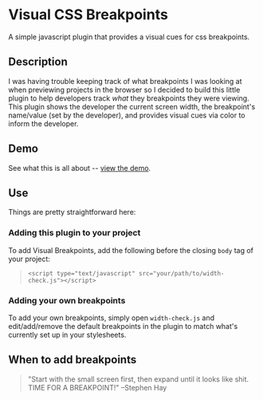 # Visual CSS Breakpoints
A simple javascript plugin that provides a visual cues for css breakpoints.
## Description
I was having trouble keeping track of what breakpoints I was looking at when previewing projects in the browser so I decided to build this little plugin to help developers track _what_ they breakpoints they were viewing. This plugin shows the developer the current screen width, the breakpoint's name/value (set by the developer), and provides visual cues via color to inform the developer.
## Demo
See what this is all about -- [view the demo](http://drewmcc.github.io/visual-breakpoints/).
## Use
Things are pretty straightforward here:
### Adding this plugin to your project
To add Visual Breakpoints, add the following before the closing `body` tag of your project:
>`<script type="text/javascript" src="your/path/to/width-check.js"></script>`

### Adding your own breakpoints
To add your own breakpoints, simply open `width-check.js` and edit/add/remove the default breakpoints in the plugin to match what's currently set up in your stylesheets.

## When to add breakpoints
>"Start with the small screen first, then expand until it looks like shit. TIME FOR A BREAKPOINT!"
>–Stephen Hay
